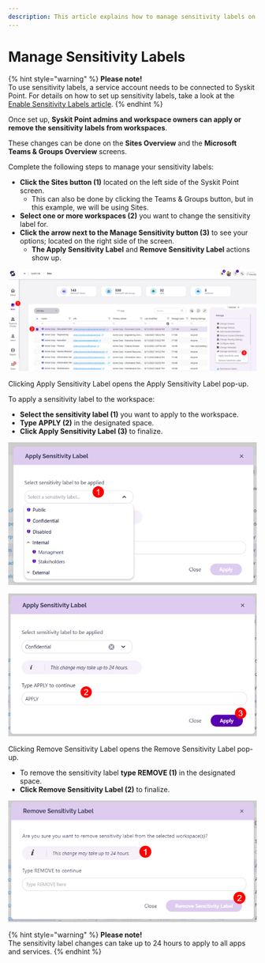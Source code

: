 ```yaml
---
description: This article explains how to manage sensitivity labels on your workspaces within Syskit Point.
---
```


# Manage Sensitivity Labels

{% hint style="warning" %}
**Please note!**  
To use sensitivity labels, a service account needs to be connected to Syskit Point. For details on how to set up sensitivity labels, take a look at the [Enable Sensitivity Labels article](provisioning/enable-sensitivity-labels.md). 
{% endhint %}

Once set up, **Syskit Point admins and workspace owners can apply or remove the sensitivity labels from workspaces**. 

These changes can be done on the **Sites Overview** and the **Microsoft Teams & Groups Overview** screens.

Complete the following steps to manage your sensitivity labels:
 
* **Click the Sites button (1)** located on the left side of the Syskit Point screen.
   * This can also be done by clicking the Teams & Groups button, but in this example, we will be using Sites.
* **Select one or more workspaces (2)** you want to change the sensitivity label for. 
* **Click the arrow next to the Manage Sensitivity button (3)** to see your options; located on the right side of the screen.
  * **The Apply Sensitivity Label** and **Remove Sensitivity Label** actions show up.

![Manage Sensitivity Labels - Overview](../.gitbook/assets/manage-sensitivity-labels-manage-screen.png)

Clicking Apply Sensitivity Label opens the Apply Sensitivity Label pop-up.

To apply a sensitivity label to the workspace:
  * **Select the sensitivity label (1)** you want to apply to the workspace.
  * **Type APPLY (2)** in the designated space.
  * **Click Apply Sensitivity Label (3)** to finalize.

![Apply Sensitivity Labels - Selection](../.gitbook/assets/manage-sensitivity-labels-apply-label.png)

![Apply Sensitivity Labels - Overview](../.gitbook/assets/manage-sensitivity-labels-apply-label-confirm.png)

Clicking Remove Sensitivity Label opens the Remove Sensitivity Label pop-up.
  * To remove the sensitivity label **type REMOVE (1)** in the designated space.
  * **Click Remove Sensitivity Label (2)** to finalize.

![Remove Sensitivity Labels - Overview](../.gitbook/assets/manage-sensitivity-labels-remove-label.png)

{% hint style="warning" %}
**Please note!**  
The sensitivity label changes can take up to 24 hours to apply to all apps and services. 
{% endhint %}

